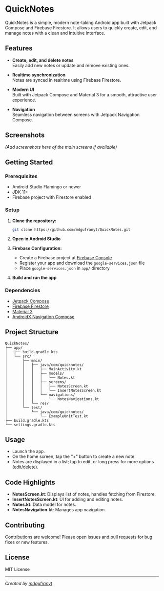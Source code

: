 # QuickNotes

QuickNotes is a simple, modern note-taking Android app built with Jetpack Compose and Firebase Firestore. It allows users to quickly create, edit, and manage notes with a clean and intuitive interface.

## Features

- **Create, edit, and delete notes**  
  Easily add new notes or update and remove existing ones.

- **Realtime synchronization**  
  Notes are synced in realtime using Firebase Firestore.

- **Modern UI**  
  Built with Jetpack Compose and Material 3 for a smooth, attractive user experience.

- **Navigation**  
  Seamless navigation between screens with Jetpack Navigation Compose.

## Screenshots

*(Add screenshots here of the main screens if available)*

## Getting Started

### Prerequisites

- Android Studio Flamingo or newer
- JDK 11+
- Firebase project with Firestore enabled

### Setup

1. **Clone the repository:**
   ```sh
   git clone https://github.com/mdgufranyt/QuickNotes.git
   ```

2. **Open in Android Studio**

3. **Firebase Configuration:**
   - Create a Firebase project at [Firebase Console](https://console.firebase.google.com/)
   - Register your app and download the `google-services.json` file
   - Place `google-services.json` in `app/` directory

4. **Build and run the app**

### Dependencies

- [Jetpack Compose](https://developer.android.com/jetpack/compose)
- [Firebase Firestore](https://firebase.google.com/docs/firestore)
- [Material 3](https://m3.material.io/)
- [AndroidX Navigation Compose](https://developer.android.com/jetpack/compose/navigation)

## Project Structure

```
QuickNotes/
├── app/
│   ├── build.gradle.kts
│   └── src/
│       ├── main/
│       │   ├── java/com/quicknotes/
│       │   │   ├── MainActivity.kt
│       │   │   ├── models/
│       │   │   │   └── Notes.kt
│       │   │   ├── screens/
│       │   │   │   ├── NotesScreen.kt
│       │   │   │   └── InsertNotesScreen.kt
│       │   │   └── navigations/
│       │   │       └── NotesNavigations.kt
│       │   └── res/
│       └── test/
│           └── java/com/quicknotes/
│               └── ExampleUnitTest.kt
├── build.gradle.kts
└── settings.gradle.kts
```

## Usage

- Launch the app.
- On the home screen, tap the "+" button to create a new note.
- Notes are displayed in a list; tap to edit, or long press for more options (edit/delete).

## Code Highlights

- **NotesScreen.kt**: Displays list of notes, handles fetching from Firestore.
- **InsertNotesScreen.kt**: UI for adding and editing notes.
- **Notes.kt**: Data model for notes.
- **NotesNavigation.kt**: Manages app navigation.

## Contributing

Contributions are welcome! Please open issues and pull requests for bug fixes or new features.

## License

MIT License

---

*Created by [mdgufranyt](https://github.com/mdgufranyt)*
